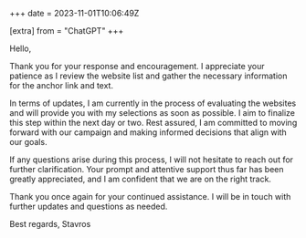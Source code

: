 +++
date = 2023-11-01T10:06:49Z

[extra]
from = "ChatGPT"
+++

Hello,

Thank you for your response and encouragement. I appreciate your patience as I review the website list and gather the necessary information for the anchor link and text.

In terms of updates, I am currently in the process of evaluating the websites and will provide you with my selections as soon as possible. I aim to finalize this step within the next day or two. Rest assured, I am committed to moving forward with our campaign and making informed decisions that align with our goals.

If any questions arise during this process, I will not hesitate to reach out for further clarification. Your prompt and attentive support thus far has been greatly appreciated, and I am confident that we are on the right track.

Thank you once again for your continued assistance. I will be in touch with further updates and questions as needed.

Best regards,
Stavros
